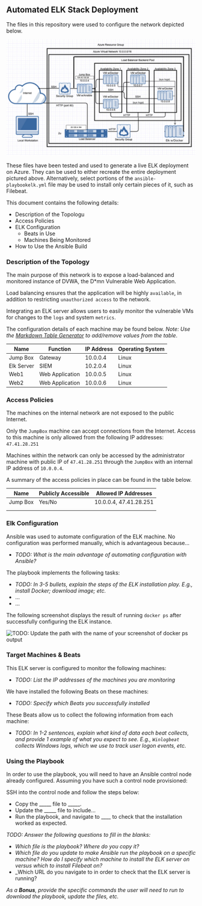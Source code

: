 ## Automated ELK Stack Deployment

The files in this repository were used to configure the network depicted below.

![](Images/Diagram%20Elk.jpg)

These files have been tested and used to generate a live ELK deployment on Azure. They can be used to either recreate the entire deployment pictured above. Alternatively, select portions of the `ansible-playbookelk.yml` file may be used to install only certain pieces of it, such as Filebeat.

This document contains the following details:
- Description of the Topologu
- Access Policies
- ELK Configuration
  - Beats in Use
  - Machines Being Monitored
- How to Use the Ansible Build


### Description of the Topology

The main purpose of this network is to expose a load-balanced and monitored instance of DVWA, the D*mn Vulnerable Web Application.

Load balancing ensures that the application will be highly `available`, in addition to restricting `unauthorized access` to the network.

Integrating an ELK server allows users to easily monitor the vulnerable VMs for changes to the `logs` and system `metrics`.

The configuration details of each machine may be found below.
_Note: Use the [Markdown Table Generator](http://www.tablesgenerator.com/markdown_tables) to add/remove values from the table_.

| Name       | Function        | IP Address | Operating System |
|------------|-----------------|------------|------------------|
| Jump Box   | Gateway         | 10.0.0.4   | Linux            |
| Elk Server | SIEM            | 10.2.0.4   | Linux            |
| Web1       | Web Application | 10.0.0.5   | Linux            |
| Web2       | Web Application | 10.0.0.6   | Linux            |

### Access Policies

The machines on the internal network are not exposed to the public Internet. 

Only the `JumpBox` machine can accept connections from the Internet. Access to this machine is only allowed from the following IP addresses: `47.41.28.251`

Machines within the network can only be accessed by the administrator machine with public IP of `47.41.28.251` through the `JumpBox` with an internal IP address of `10.0.0.4`.

A summary of the access policies in place can be found in the table below.

| Name     | Publicly Accessible | Allowed IP Addresses |
|----------|---------------------|----------------------|
| Jump Box | Yes/No              | 10.0.0.4, 47.41.28.251  |
|          |                     |                      |
|          |                     |                      |

### Elk Configuration

Ansible was used to automate configuration of the ELK machine. No configuration was performed manually, which is advantageous because...
- _TODO: What is the main advantage of automating configuration with Ansible?_

The playbook implements the following tasks:
- _TODO: In 3-5 bullets, explain the steps of the ELK installation play. E.g., install Docker; download image; etc._
- ...
- ...

The following screenshot displays the result of running `docker ps` after successfully configuring the ELK instance.

![TODO: Update the path with the name of your screenshot of docker ps output](Images/docker_ps_output.png)

### Target Machines & Beats
This ELK server is configured to monitor the following machines:
- _TODO: List the IP addresses of the machines you are monitoring_

We have installed the following Beats on these machines:
- _TODO: Specify which Beats you successfully installed_

These Beats allow us to collect the following information from each machine:
- _TODO: In 1-2 sentences, explain what kind of data each beat collects, and provide 1 example of what you expect to see. E.g., `Winlogbeat` collects Windows logs, which we use to track user logon events, etc._

### Using the Playbook
In order to use the playbook, you will need to have an Ansible control node already configured. Assuming you have such a control node provisioned: 

SSH into the control node and follow the steps below:
- Copy the _____ file to _____.
- Update the _____ file to include...
- Run the playbook, and navigate to ____ to check that the installation worked as expected.

_TODO: Answer the following questions to fill in the blanks:_
- _Which file is the playbook? Where do you copy it?_
- _Which file do you update to make Ansible run the playbook on a specific machine? How do I specify which machine to install the ELK server on versus which to install Filebeat on?_
- _Which URL do you navigate to in order to check that the ELK server is running?

_As a **Bonus**, provide the specific commands the user will need to run to download the playbook, update the files, etc._
